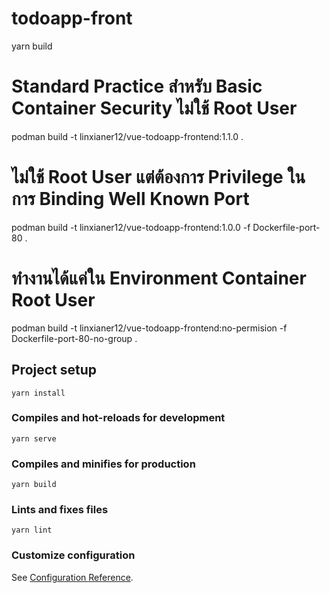 # todoapp-front
yarn build

# Standard Practice สำหรับ Basic Container Security ไม่ใช้ Root User 
podman build -t linxianer12/vue-todoapp-frontend:1.1.0  .

# ไม่ใช้ Root User แต่ต้องการ Privilege ในการ Binding Well Known Port
podman build -t linxianer12/vue-todoapp-frontend:1.0.0 -f Dockerfile-port-80  .

# ทำงานได้แค่ใน Environment Container Root User 
podman build -t linxianer12/vue-todoapp-frontend:no-permision -f Dockerfile-port-80-no-group  .

## Project setup
```
yarn install
```

### Compiles and hot-reloads for development
```
yarn serve
```

### Compiles and minifies for production
```
yarn build
```

### Lints and fixes files
```
yarn lint
```

### Customize configuration
See [Configuration Reference](https://cli.vuejs.org/config/).
